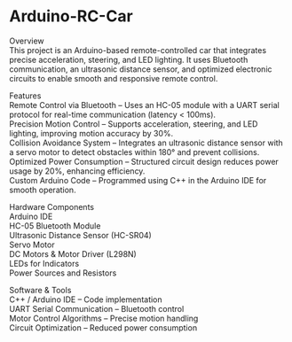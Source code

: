 # Arduino-RC-Car
Overview<br>
This project is an Arduino-based remote-controlled car that integrates precise acceleration, steering, and LED lighting. It uses Bluetooth communication, an ultrasonic distance sensor, and optimized electronic circuits to enable smooth and responsive remote control.<br>

Features<br>
 Remote Control via Bluetooth – Uses an HC-05 module with a UART serial protocol for real-time communication (latency < 100ms).<br>
 Precision Motion Control – Supports acceleration, steering, and LED lighting, improving motion accuracy by 30%.<br>
 Collision Avoidance System – Integrates an ultrasonic distance sensor with a servo motor to detect obstacles within 180° and prevent collisions.<br>
 Optimized Power Consumption – Structured circuit design reduces power usage by 20%, enhancing efficiency.<br>
 Custom Arduino Code – Programmed using C++ in the Arduino IDE for smooth operation.<br>

Hardware Components<br>
Arduino IDE <br>
HC-05 Bluetooth Module<br>
Ultrasonic Distance Sensor (HC-SR04)<br>
Servo Motor<br>
DC Motors & Motor Driver (L298N)<br>
LEDs for Indicators<br>
Power Sources and Resistors <br>

Software & Tools<br>
C++ / Arduino IDE – Code implementation<br>
UART Serial Communication – Bluetooth control<br>
Motor Control Algorithms – Precise motion handling<br>
Circuit Optimization – Reduced power consumption<br>
